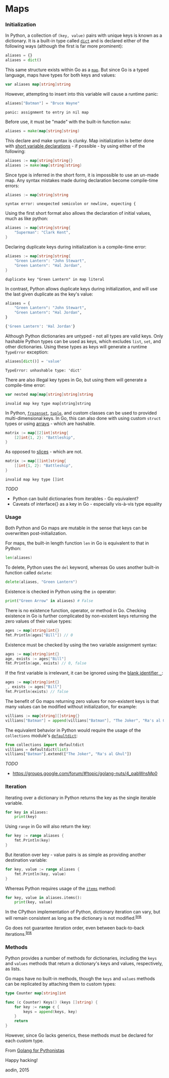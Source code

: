 # Maps

### Initialization

In Python, a collection of `(key, value)` pairs with unique keys is known as a dictionary. It is a built-in type called [`dict`](https://docs.python.org/3/library/stdtypes.html?highlight=dict#dict) and is declared either of the following ways (although the first is far more prominent):

```python
aliases = {}
aliases = dict()
```

This same structure exists within Go as a [`map`](https://golang.org/ref/spec#Map_types). But since Go is a typed language, maps have types for both keys and values:

```go
var aliases map[string]string
```

However, attempting to insert into this variable will cause a runtime panic:

```go
aliases["Batman"] = "Bruce Wayne"
```
```
panic: assignment to entry in nil map
```

Before use, it must be "made" with the built-in function `make`:

```go
aliases = make(map[string]string)
```

This declare and make syntax is clunky. Map initialization is better done with [short variable declarations](https://golang.org/ref/spec#Short_variable_declarations) - if possible - by using either of the following:

```go
aliases := map[string]string{}
aliases := make(map[string]string)
```

Since type is inferred in the short form, it is impossible to use an un-made map. Any syntax mistakes made during declaration become compile-time errors:

```go
aliases := map[string]string
```
```
syntax error: unexpected semicolon or newline, expecting {
```

Using the first short format also allows the declaration of initial values, much as like python:

```go
aliases := map[string]string{
    "Superman": "Clark Kent",
}
```

Declaring duplicate keys during initialization is a compile-time error:

```go
aliases := map[string]string{
    "Green Lantern": "John Stewart",
    "Green Lantern": "Hal Jordan",
}
```
```
duplicate key "Green Lantern" in map literal
```

In contrast, Python allows duplicate keys during initialization, and will use the last given duplicate as the key's value:

```python
aliases = {
    "Green Lantern": "John Stewart",
    "Green Lantern": "Hal Jordan",
}
```
```python
{'Green Lantern': 'Hal Jordan'}
```

Although Python dictionaries are untyped - not all types are valid keys. Only hashable Python types can be used as keys, which excludes `list`, `set`, and other dictionaries. Using these types as keys will generate a runtime `TypeError` exception:

```python
aliases[dict()] = 'value'
```
```
TypeError: unhashable type: 'dict'
```

There are also illegal key types in Go, but using them will generate a compile-time error:

```go
var nested map[map[string]string]string
```
```
invalid map key type map[string]string
```

In Python, [`frozenset`](https://docs.python.org/3/library/stdtypes.html#set-types-set-frozenset), [`tuple`](https://docs.python.org/3/library/stdtypes.html#tuples), and custom classes can be used to provided multi-dimensional keys. In Go, this can also done with using custom `struct` types or using [arrays](https://golang.org/ref/spec#Array_types) - which are hashable.

```go
matrix := map[[2]int]string{
    [2]int{1, 2}: "Battleship",
}
```

As opposed to [slices](https://golang.org/ref/spec#Slice_types) - which are not.

```go
matrix := map[[]int]string{
    []int{1, 2}: "Battleship",
}
```
```
invalid map key type []int
```

*TODO*

- Python can build dictionaries from iterables - Go equivalent?
- Caveats of interface{} as a key in Go - especially vis-à-vis type equality

### Usage

Both Python and Go maps are mutable in the sense that keys can be overwritten post-initialization.

For maps, the built-in length function `len` in Go is equivalent to that in Python:

```go
len(aliases)
```

To delete, Python uses the `del` keyword, whereas Go uses another built-in function called `delete`:

```go
delete(aliases, "Green Lantern")
```

Existence is checked in Python using the `in` operator:

```python
print("Green Arrow" in aliases) # False
```

There is no existence function, operator, or method in Go. Checking existence in Go is further complicated by non-existent keys returning the zero values of their value types:

```go
ages := map[string]int{}
fmt.Println(ages["Bill"]) // 0
```

Existence must be checked by using the two variable assignment syntax:

```go
ages := map[string]int{}
age, exists := ages["Bill"]
fmt.Println(age, exists) // 0, false
```

If the first variable is irrelevant, it can be ignored using the [blank identifier `_`](https://golang.org/ref/spec#Blank_identifier):

```go
ages := map[string]int{}
_, exists := ages["Bill"]
fmt.Println(exists) // false
```

The benefit of Go maps returning zero values for non-existent keys is that many values can be modified without initialization, for example:

```go
villians := map[string][]string{}
villians["Batman"] = append(villians["Batman"], "The Joker", "Ra's al Ghul")
```

The equivalent behavior in Python would require the usage of the `collections` module's [`defaultdict`](https://docs.python.org/3/library/collections.html#collections.defaultdict):

```python
from collections import defaultdict
villians = defaultdict(list)
villians["Batman"].extend(["The Joker", "Ra's al Ghul"])
```

*TODO*

- https://groups.google.com/forum/#!topic/golang-nuts/4_pabWnsMp0

### Iteration

Iterating over a dictionary in Python returns the key as the single iterable variable.

```python
for key in aliases:
    print(key)
```

Using `range` in Go will also return the key:

```go
for key := range aliases {
    fmt.Println(key)
}
```

But iteration over key - value pairs is as simple as providing another destination variable:

```go
for key, value := range aliases {
    fmt.Println(key, value)
}
```

Whereas Python requires usage of the [`items`](https://docs.python.org/3/library/stdtypes.html#dict.items) method:

```python
for key, value in aliases.items():
    print(key, value)
```

In the CPython implementation of Python, dictionary iteration can vary, but will remain consistent as long as the dictionary is not modified.<sup>[link](https://docs.python.org/2/library/stdtypes.html#dict.items)</sup> 

Go does not guarantee iteration order, even between back-to-back iterations.<sup>[link](http://golang.org/ref/spec#RangeClause)</sup>


### Methods

Python provides a number of methods for dictionaries, including the `keys` and `values` methods that return a dictionary's keys and values, respectively, as lists.

Go maps have no built-in methods, though the `keys` and `values` methods can be replicated by attaching them to custom types:

```go
type Counter map[string]int

func (c Counter) Keys() (keys []string) {
    for key := range c {
        keys = append(keys, key)
    }
    return
}
```

However, since Go lacks generics, these methods must be declared for each custom type.

From [Golang for Pythonistas](https://github.com/aodin/golang-for-pythonistas)

Happy hacking!

aodin, 2015
